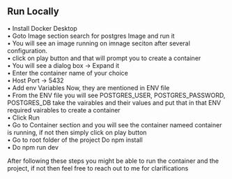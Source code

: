 <h2>Run Locally</h2>

• Install Docker Desktop <br>
• Goto Image section search for postgres Image and run it<br>
• You will see an image running on imnage seciton after several configuration.<br>
• click on play button and that will prompt you to create a container<br>
• You will see a dialog box -> Expand it<br>
• Enter the container name of your choice<br>
• Host Port -> 5432 <br>
• Add env Variables Now, they are mentioned in ENV file<br>
• From the ENV file you will see POSTGRES_USER, POSTGRES_PASSWORD, POSTGRES_DB take the vairables and their values and put that in that ENV required vairables to create a container<br>
• Click Run <br>
• Go to Container section and you will see the container nameed container is running, if not then simply click on play button<br>
• Go to root folder of the project Do npm install<br>
• Do npm run dev <br>

After following these steps you might be able to run the container and the project, if not then feel free to reach out to me for clarifications 
